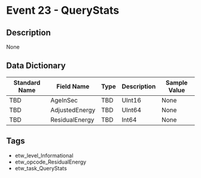 # Event 23 - QueryStats

## Description
None

## Data Dictionary
|Standard Name|Field Name|Type|Description|Sample Value|
|---|---|---|---|---|
|TBD|AgeInSec|TBD|UInt16|None|None|
|TBD|AdjustedEnergy|TBD|UInt64|None|None|
|TBD|ResidualEnergy|TBD|Int64|None|None|

## Tags
* etw_level_Informational
* etw_opcode_ResidualEnergy
* etw_task_QueryStats